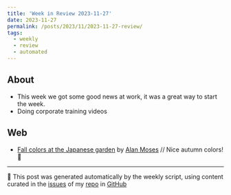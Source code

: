 ```yaml
---
title: 'Week in Review 2023-11-27'
date: 2023-11-27
permalink: /posts/2023/11/2023-11-27-review/
tags:
  - weekly
  - review
  - automated
---
```

## About
-  This week we got some good news at work, it was a great way to start the week. 
- Doing corporate training videos

## Web
-  [Fall colors at the Japanese garden](https://alanmoses.net/2023/11/16/fall-colors-at-the-japanese-garden-2023/) by [Alan Moses](https://mindly.social/@alanmoses) // Nice autumn colors! 🍂 

***
🤖 This post was generated automatically by the weekly script, using content curated in the [issues](https://github.com/nateraluis/nateraluis.github.io/issues) of my [repo](https://github.com/nateraluis/nateraluis.github.io/) in [GitHub](https://github.com/nateraluis)
